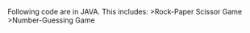 Following code are in JAVA.
This includes:
     >Rock-Paper Scissor Game
     >Number-Guessing Game
